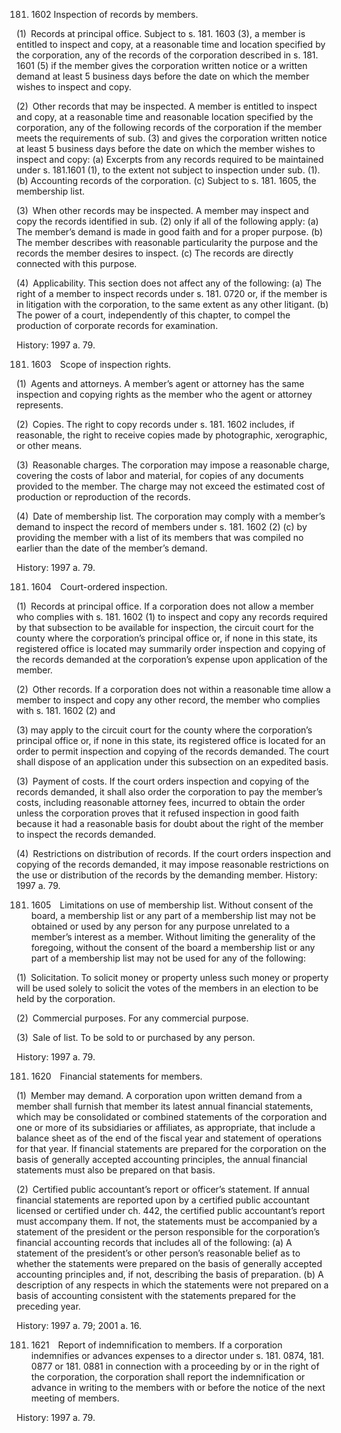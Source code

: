 181. 1602 
Inspection of records by members.

(1) Records at principal office. Subject to s. 181. 1603 (3), a member is entitled to inspect and copy, at a reasonable time and location specified by the corporation, any of the records of the corporation described in s. 181. 1601 (5) if the member gives the corporation written notice or a written demand at least 5 business days before the date on which the member wishes to inspect and copy.

(2) Other records that may be inspected. A member is entitled to inspect and copy, at a reasonable time and reasonable location specified by the corporation, any of the following records of the corporation if the member meets the requirements of sub. (3) and gives the corporation written notice at least 5 business days before the date on which the member wishes to inspect and copy:
  (a) Excerpts from any records required to be maintained under s. 181.1601 (1), to the extent not subject to inspection under sub. (1).
  (b) Accounting records of the corporation.
  (c) Subject to s. 181. 1605, the membership list.

(3) When other records may be inspected. A member may inspect and copy the records identified in sub. (2) only if all of the following apply:
  (a) The member’s demand is made in good faith and for a proper purpose.
  (b) The member describes with reasonable particularity the purpose and the records the member desires to inspect.
  (c) The records are directly connected with this purpose.

(4) Applicability. This section does not affect any of the following:
  (a) The right of a member to inspect records under s. 181. 0720 or, if the member is in litigation with the corporation, to the same extent as any other litigant.
  (b) The power of a court, independently of this chapter, to compel the production of corporate records for examination.

History: 1997 a. 79.

181. 1603 Scope of inspection rights.

(1) Agents and attorneys. A member’s agent or attorney has the same inspection and copying rights as the member who the agent or attorney represents.

(2) Copies. The right to copy records under s. 181. 1602 includes, if reasonable, the right to receive copies made by photographic, xerographic, or other means.

(3) Reasonable charges. The corporation may impose a reasonable charge, covering the costs of labor and material, for copies of any documents provided to the member. The charge may not exceed the estimated cost of production or reproduction of the records.

(4) Date of membership list. The corporation may comply with a member’s demand to inspect the record of members under s. 181. 1602 (2) (c) by providing the member with a list of its members that was compiled no earlier than the date of the member’s demand.

History: 1997 a. 79.

181. 1604 Court-ordered inspection.

(1) Records at principal office. If a corporation does not allow a member who complies with s. 181. 1602 (1) to inspect and copy any records required by that subsection to be available for inspection, the circuit court for the county where the corporation’s principal office or, if none in this state, its registered office is located may summarily order inspection and copying of the records demanded at the corporation’s expense upon application of the member.

(2) Other records. If a corporation does not within a reasonable time allow a member to inspect and copy any other record, the member who complies with s. 181. 1602 (2) and 

(3) may apply to the circuit court for the county where the corporation’s principal office or, if none in this state, its registered office is located for an order to permit inspection and copying of the records demanded. The court shall dispose of an application under this subsection on an expedited basis.

(3) Payment of costs. If the court orders inspection and copying of the records demanded, it shall also order the corporation to pay the member’s costs, including reasonable attorney fees, incurred to obtain the order unless the corporation proves that it refused inspection in good faith because it had a reasonable basis for doubt about the right of the member to inspect the records demanded.

(4) Restrictions on distribution of records. If the court orders inspection and copying of the records demanded, it may impose reasonable restrictions on the use or distribution of the records by the demanding member.
History: 1997 a. 79.

181. 1605 Limitations on use of membership list. Without consent of the board, a membership list or any part of a membership list may not be obtained or used by any person for any purpose unrelated to a member’s interest as a member. Without limiting the generality of the foregoing, without the consent of the board a membership list or any part of a membership list may not be used for any of the following:

(1) Solicitation. To solicit money or property unless such money or property will be used solely to solicit the votes of the members in an election to be held by the corporation.

(2) Commercial purposes. For any commercial purpose.

(3) Sale of list. To be sold to or purchased by any person.

History: 1997 a. 79.

181. 1620 Financial statements for members.

(1) Member may demand. A corporation upon written demand from a member shall furnish that member its latest annual financial statements, which may be consolidated or combined statements of the corporation and one or more of its subsidiaries or affiliates, as appropriate, that include a balance sheet as of the end of the fiscal year and statement of operations for that year. If financial statements are prepared for the corporation on the basis of generally accepted accounting principles, the annual financial statements must also be prepared on that basis.

(2) Certified public accountant’s report or officer’s statement. If annual financial statements are reported upon by a certified public accountant licensed or certified under ch. 442, the certified public accountant’s report must accompany them. If not, the statements must be accompanied by a statement of the president or the person responsible for the corporation’s financial accounting records that includes all of the following:
  (a) A statement of the president’s or other person’s reasonable belief as to whether the statements were prepared on the basis of generally accepted accounting principles and, if not, describing the basis of preparation.
  (b) A description of any respects in which the statements were not prepared on a basis of accounting consistent with the statements prepared for the preceding year.

History: 1997 a. 79; 2001 a. 16.

181. 1621 Report of indemnification to members. If a corporation indemnifies or advances expenses to a director under s. 181. 0874, 181. 0877 or 181. 0881 in connection with a proceeding by or in the right of the corporation, the corporation shall report the indemnification or advance in writing to the members with or before the notice of the next meeting of members.

History: 1997 a. 79.
